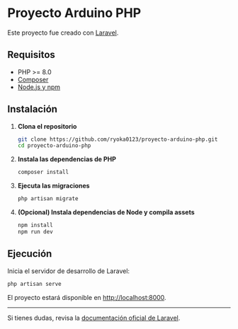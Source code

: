 # Proyecto Arduino PHP

Este proyecto fue creado con [Laravel](https://laravel.com/).

## Requisitos

- PHP >= 8.0
- [Composer](https://getcomposer.org/)
- [Node.js y npm](https://nodejs.org/)

## Instalación

1. **Clona el repositorio**

   ```sh
   git clone https://github.com/ryoka0123/proyecto-arduino-php.git
   cd proyecto-arduino-php
   ```

2. **Instala las dependencias de PHP**

   ```sh
   composer install
   ```


3. **Ejecuta las migraciones**

   ```sh
   php artisan migrate
   ```

4. **(Opcional) Instala dependencias de Node y compila assets**

   ```sh
   npm install
   npm run dev
   ```

## Ejecución

Inicia el servidor de desarrollo de Laravel:

```sh
php artisan serve
```

El proyecto estará disponible en [http://localhost:8000](http://localhost:8000).

---

Si tienes dudas, revisa la [documentación oficial de Laravel](https://laravel.com/docs).
